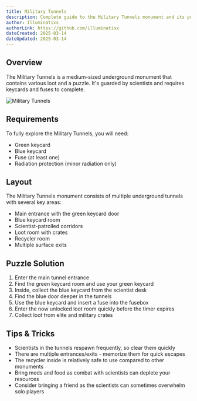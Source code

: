 ```yaml
---
title: Military Tunnels
description: Complete guide to the Military Tunnels monument and its puzzle
author: Illuminatixs
authorLink: https://github.com/illuminatisx
dateCreated: 2025-03-14
dateUpdated: 2025-03-14
---
```


## Overview

The Military Tunnels is a medium-sized underground monument that contains various loot and a puzzle. It's guarded by scientists and requires keycards and fuses to complete.

![Military Tunnels](/wiki/image/monuments/military-tunnels.jpg)

## Requirements

To fully explore the Military Tunnels, you will need:
- Green keycard
- Blue keycard
- Fuse (at least one)
- Radiation protection (minor radiation only)

## Layout

The Military Tunnels monument consists of multiple underground tunnels with several key areas:
- Main entrance with the green keycard door
- Blue keycard room
- Scientist-patrolled corridors
- Loot room with crates
- Recycler room
- Multiple surface exits

## Puzzle Solution

1. Enter the main tunnel entrance
2. Find the green keycard room and use your green keycard
3. Inside, collect the blue keycard from the scientist desk
4. Find the blue door deeper in the tunnels
5. Use the blue keycard and insert a fuse into the fusebox
6. Enter the now unlocked loot room quickly before the timer expires
7. Collect loot from elite and military crates

## Tips & Tricks

- Scientists in the tunnels respawn frequently, so clear them quickly
- There are multiple entrances/exits - memorize them for quick escapes
- The recycler inside is relatively safe to use compared to other monuments
- Bring meds and food as combat with scientists can deplete your resources
- Consider bringing a friend as the scientists can sometimes overwhelm solo players 